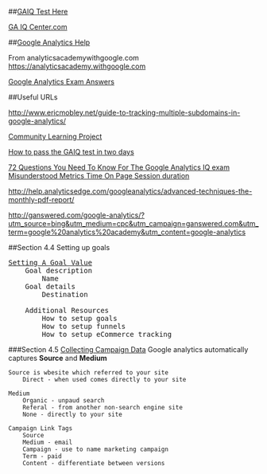 ##[GAIQ Test Here](https://www.google.com/partners/#p_analyticscertification)

[GA IQ Center.com](http://www.gaiq-center.com/exam-questions-answers/goals/)

##[Google Analytics Help](https://support.google.com/analytics/answer/4553001?hl=en)

From analyticsacademywithgoogle.com
https://analyticsacademy.withgoogle.com

[Google Analytics Exam Answers](http://www.gaiq-center.com/exam-questions-answers/)

##Useful URLs  

http://www.ericmobley.net/guide-to-tracking-multiple-subdomains-in-google-analytics/

[Community Learning Project](http://www.googleanalyticstest.com)

[How to pass the GAIQ test in two days](https://www.viget.com/articles/how-to-pass-the-google-analytics-iq-test-in-two-days-zero-to-hero)

[72 Questions You Need To Know For The Google Analytics IQ exam](http://trafficmotion.com/72-questions-you-need-to-know-for-the-google-analytics-iq-exam/)   
[Misunderstood Metrics Time On Page Session duration](http://help.analyticsedge.com/googleanalytics/misunderstood-metrics-time-on-page-session-duration/)   

http://help.analyticsedge.com/googleanalytics/advanced-techniques-the-monthly-pdf-report/

http://ganswered.com/google-analytics/?utm_source=bing&utm_medium=cpc&utm_campaign=ganswered.com&utm_term=google%20analytics%20academy&utm_content=google-analytics



##Section 4.4 Setting up goals
<pre>
<a href="https://analyticsacademy.withgoogle.com/course/1/unit/4/lesson/4">Setting A Goal Value</a>
    Goal description
        Name
    Goal details
        Destination
        
    Additional Resources 
        How to setup goals
        How to setup funnels
        How to setup eCommerce tracking
</pre>
###Section 4.5
  [Collecting Campaign Data](https://analyticsacademy.withgoogle.com/course/1/unit/4/lesson/5)
    Google analytics automatically captures <b>Source</b> and <b>Medium</b>
    
    Source is wbesite which referred to your site
        Direct - when used comes directly to your site
        
    Medium
        Organic - unpaud search
        Referal - from another non-search engine site
        None - directly to your site
        
    Campaign Link Tags
        Source
        Medium - email
        Campaign - use to name marketing campaign
        Term - paid
        Content - differentiate between versions
</pre>


